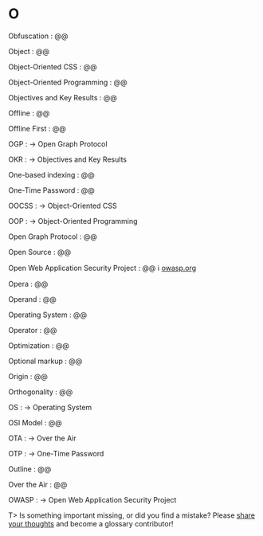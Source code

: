 # O

Obfuscation
: @@

Object
: @@

Object-Oriented CSS
: @@

Object-Oriented Programming
: @@

Objectives and Key Results
: @@

Offline
: @@

Offline First
: @@

OGP
: → Open Graph Protocol

OKR
: → Objectives and Key Results

One-based indexing
: @@

One-Time Password
: @@

OOCSS
: → Object-Oriented CSS

OOP
: → Object-Oriented Programming

Open Graph Protocol
: @@

Open Source
: @@

Open Web Application Security Project
: @@ ℹ︎&nbsp;[owasp.org](https://www.owasp.org/)

Opera
: @@

Operand
: @@

Operating System
: @@

Operator
: @@

Optimization
: @@

Optional markup
: @@

Origin
: @@

Orthogonality
: @@

OS
: → Operating System

OSI Model
: @@

OTA
: → Over the Air

OTP
: → One-Time Password

Outline
: @@

Over the Air
: @@

OWASP
: → Open Web Application Security Project

T> Is something important missing, or did you find a mistake? Please [share your thoughts](https://github.com/j9t/web-development-glossary/blob/master/manuscript/o.md) and become a glossary&nbsp;contributor!